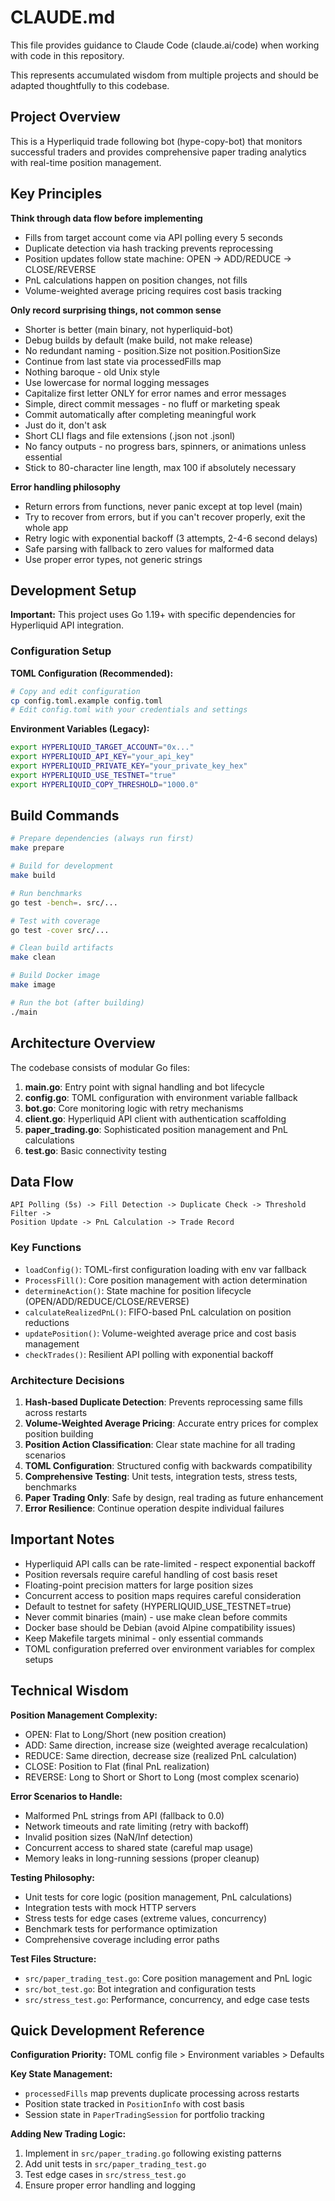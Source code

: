 # CLAUDE.md

This file provides guidance to Claude Code (claude.ai/code) when working with
code in this repository.

This represents accumulated wisdom from multiple projects and should be
adapted thoughtfully to this codebase.

## Project Overview

This is a Hyperliquid trade following bot (hype-copy-bot) that monitors
successful traders and provides comprehensive paper trading analytics with
real-time position management.

## Key Principles

**Think through data flow before implementing**

- Fills from target account come via API polling every 5 seconds
- Duplicate detection via hash tracking prevents reprocessing
- Position updates follow state machine: OPEN -> ADD/REDUCE -> CLOSE/REVERSE
- PnL calculations happen on position changes, not fills
- Volume-weighted average pricing requires cost basis tracking

**Only record surprising things, not common sense**

- Shorter is better (main binary, not hyperliquid-bot)
- Debug builds by default (make build, not make release)
- No redundant naming - position.Size not position.PositionSize
- Continue from last state via processedFills map
- Nothing baroque - old Unix style
- Use lowercase for normal logging messages
- Capitalize first letter ONLY for error names and error messages
- Simple, direct commit messages - no fluff or marketing speak
- Commit automatically after completing meaningful work
- Just do it, don't ask
- Short CLI flags and file extensions (.json not .jsonl)
- No fancy outputs - no progress bars, spinners, or animations unless essential
- Stick to 80-character line length, max 100 if absolutely necessary

**Error handling philosophy**

- Return errors from functions, never panic except at top level (main)
- Try to recover from errors, but if you can't recover properly, exit the whole app
- Retry logic with exponential backoff (3 attempts, 2-4-6 second delays)
- Safe parsing with fallback to zero values for malformed data
- Use proper error types, not generic strings

## Development Setup

**Important:** This project uses Go 1.19+ with specific dependencies for
Hyperliquid API integration.

### Configuration Setup

**TOML Configuration (Recommended):**
```bash
# Copy and edit configuration
cp config.toml.example config.toml
# Edit config.toml with your credentials and settings
```

**Environment Variables (Legacy):**
```bash
export HYPERLIQUID_TARGET_ACCOUNT="0x..."
export HYPERLIQUID_API_KEY="your_api_key"
export HYPERLIQUID_PRIVATE_KEY="your_private_key_hex"
export HYPERLIQUID_USE_TESTNET="true"
export HYPERLIQUID_COPY_THRESHOLD="1000.0"
```

## Build Commands

```bash
# Prepare dependencies (always run first)
make prepare

# Build for development
make build

# Run benchmarks
go test -bench=. src/...

# Test with coverage
go test -cover src/...

# Clean build artifacts
make clean

# Build Docker image
make image

# Run the bot (after building)
./main
```

## Architecture Overview

The codebase consists of modular Go files:

1. **main.go**: Entry point with signal handling and bot lifecycle
2. **config.go**: TOML configuration with environment variable fallback
3. **bot.go**: Core monitoring logic with retry mechanisms
4. **client.go**: Hyperliquid API client with authentication scaffolding
5. **paper_trading.go**: Sophisticated position management and PnL calculations
6. **test.go**: Basic connectivity testing

## Data Flow

```
API Polling (5s) -> Fill Detection -> Duplicate Check -> Threshold Filter ->
Position Update -> PnL Calculation -> Trade Record
```

### Key Functions

- `loadConfig()`: TOML-first configuration loading with env var fallback
- `ProcessFill()`: Core position management with action determination
- `determineAction()`: State machine for position lifecycle (OPEN/ADD/REDUCE/CLOSE/REVERSE)
- `calculateRealizedPnL()`: FIFO-based PnL calculation on position reductions
- `updatePosition()`: Volume-weighted average price and cost basis management
- `checkTrades()`: Resilient API polling with exponential backoff

### Architecture Decisions

1. **Hash-based Duplicate Detection**: Prevents reprocessing same fills across restarts
2. **Volume-Weighted Average Pricing**: Accurate entry prices for complex position building
3. **Position Action Classification**: Clear state machine for all trading scenarios
4. **TOML Configuration**: Structured config with backwards compatibility
5. **Comprehensive Testing**: Unit tests, integration tests, stress tests, benchmarks
6. **Paper Trading Only**: Safe by design, real trading as future enhancement
7. **Error Resilience**: Continue operation despite individual failures

## Important Notes

- Hyperliquid API calls can be rate-limited - respect exponential backoff
- Position reversals require careful handling of cost basis reset
- Floating-point precision matters for large position sizes
- Concurrent access to position maps requires careful consideration
- Default to testnet for safety (HYPERLIQUID_USE_TESTNET=true)
- Never commit binaries (main) - use make clean before commits
- Docker base should be Debian (avoid Alpine compatibility issues)
- Keep Makefile targets minimal - only essential commands
- TOML configuration preferred over environment variables for complex setups

## Technical Wisdom

**Position Management Complexity:**
- OPEN: Flat to Long/Short (new position creation)
- ADD: Same direction, increase size (weighted average recalculation)
- REDUCE: Same direction, decrease size (realized PnL calculation)
- CLOSE: Position to Flat (final PnL realization)
- REVERSE: Long to Short or Short to Long (most complex scenario)

**Error Scenarios to Handle:**
- Malformed PnL strings from API (fallback to 0.0)
- Network timeouts and rate limiting (retry with backoff)
- Invalid position sizes (NaN/Inf detection)
- Concurrent access to shared state (careful map usage)
- Memory leaks in long-running sessions (proper cleanup)

**Testing Philosophy:**
- Unit tests for core logic (position management, PnL calculations)
- Integration tests with mock HTTP servers
- Stress tests for edge cases (extreme values, concurrency)
- Benchmark tests for performance optimization
- Comprehensive coverage including error paths

**Test Files Structure:**
- `src/paper_trading_test.go`: Core position management and PnL logic
- `src/bot_test.go`: Bot integration and configuration tests
- `src/stress_test.go`: Performance, concurrency, and edge case tests

## Quick Development Reference

**Configuration Priority:** TOML config file > Environment variables > Defaults

**Key State Management:**
- `processedFills` map prevents duplicate processing across restarts
- Position state tracked in `PositionInfo` with cost basis
- Session state in `PaperTradingSession` for portfolio tracking

**Adding New Trading Logic:**
1. Implement in `src/paper_trading.go` following existing patterns
2. Add unit tests in `src/paper_trading_test.go`
3. Test edge cases in `src/stress_test.go`
4. Ensure proper error handling and logging
